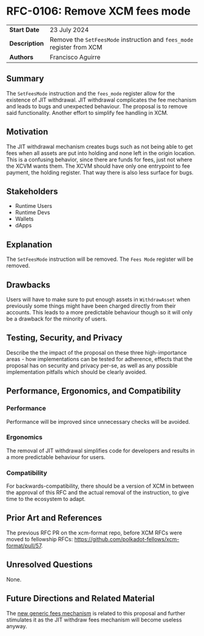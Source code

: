 # RFC-0106: Remove XCM fees mode

|                 |                                                                                             |
| --------------- | ------------------------------------------------------------------------------------------- |
| **Start Date**  | 23 July 2024                                                                                |
| **Description** | Remove the `SetFeesMode` instruction and `fees_mode` register from XCM                      |
| **Authors**     | Francisco Aguirre                                                                           |

## Summary

The `SetFeesMode` instruction and the `fees_mode` register allow for the existence of JIT withdrawal.
JIT withdrawal complicates the fee mechanism and leads to bugs and unexpected behaviour.
The proposal is to remove said functionality.
Another effort to simplify fee handling in XCM.

## Motivation

The JIT withdrawal mechanism creates bugs such as not being able to get fees when all assets are put into holding and none left in the origin location.
This is a confusing behavior, since there are funds for fees, just not where the XCVM wants them.
The XCVM should have only one entrypoint to fee payment, the holding register.
That way there is also less surface for bugs.

## Stakeholders

- Runtime Users
- Runtime Devs
- Wallets
- dApps

## Explanation

The `SetFeesMode` instruction will be removed.
The `Fees Mode` register will be removed.

## Drawbacks

Users will have to make sure to put enough assets in `WithdrawAsset` when previously some things might have been charged directly from their accounts.
This leads to a more predictable behaviour though so it will only be a drawback for the minority of users.

## Testing, Security, and Privacy

Describe the the impact of the proposal on these three high-importance areas - how implementations can be tested for adherence, effects that the proposal has on security and privacy per-se, as well as any possible implementation pitfalls which should be clearly avoided.

## Performance, Ergonomics, and Compatibility

### Performance

Performance will be improved since unnecessary checks will be avoided.

### Ergonomics

The removal of JIT withdrawal simplifies code for developers and results in a more predictable behaviour for users.

### Compatibility

For backwards-compatibility, there should be a version of XCM in between the approval of this RFC and the actual removal of the instruction, to give time to the
ecosystem to adapt.

## Prior Art and References

The previous RFC PR on the xcm-format repo, before XCM RFCs were moved to fellowship RFCs: https://github.com/polkadot-fellows/xcm-format/pull/57.

## Unresolved Questions

None.

## Future Directions and Related Material

The [new generic fees mechanism](https://github.com/polkadot-fellows/RFCs/pull/105) is related to this proposal and further stimulates it as the JIT withdraw fees mechanism will become useless anyway.

